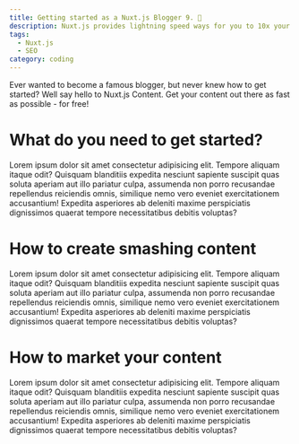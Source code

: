 ```yaml
---
title: Getting started as a Nuxt.js Blogger 9. 📝
description: Nuxt.js provides lightning speed ways for you to 10x your content distribution.
tags:
  - Nuxt.js
  - SEO
category: coding
---
```


Ever wanted to become a famous blogger, but never knew how to get started? Well say hello to Nuxt.js Content. Get your content out there as fast as possible - for free!

<!--more-->

# What do you need to get started?

Lorem ipsum dolor sit amet consectetur adipisicing elit. Tempore aliquam itaque odit? Quisquam blanditiis expedita nesciunt sapiente suscipit quas soluta aperiam aut illo pariatur culpa, assumenda non porro recusandae repellendus reiciendis omnis, similique nemo vero eveniet exercitationem accusantium! Expedita asperiores ab deleniti maxime perspiciatis dignissimos quaerat tempore necessitatibus debitis voluptas?

# How to create smashing content

Lorem ipsum dolor sit amet consectetur adipisicing elit. Tempore aliquam itaque odit? Quisquam blanditiis expedita nesciunt sapiente suscipit quas soluta aperiam aut illo pariatur culpa, assumenda non porro recusandae repellendus reiciendis omnis, similique nemo vero eveniet exercitationem accusantium! Expedita asperiores ab deleniti maxime perspiciatis dignissimos quaerat tempore necessitatibus debitis voluptas?

# How to market your content

Lorem ipsum dolor sit amet consectetur adipisicing elit. Tempore aliquam itaque odit? Quisquam blanditiis expedita nesciunt sapiente suscipit quas soluta aperiam aut illo pariatur culpa, assumenda non porro recusandae repellendus reiciendis omnis, similique nemo vero eveniet exercitationem accusantium! Expedita asperiores ab deleniti maxime perspiciatis dignissimos quaerat tempore necessitatibus debitis voluptas?
